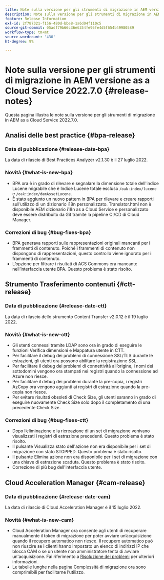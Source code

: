 ```yaml
---
title: Note sulla versione per gli strumenti di migrazione in AEM versione as a Cloud Service 2022.7.0
description: Note sulla versione per gli strumenti di migrazione in AEM versione as a Cloud Service 2022.7.0
feature: Release Information
exl-id: 2f787321-f156-480d-bbe8-1a6d04f110c5
source-git-commit: 05adf79b66c36e6354fe95fe4d5f654b49980589
workflow-type: tm+mt
source-wordcount: '430'
ht-degree: 9%

---
```


# Note sulla versione per gli strumenti di migrazione in AEM versione as a Cloud Service 2022.7.0 {#release-notes}

Questa pagina illustra le note sulla versione per gli strumenti di migrazione in AEM as a Cloud Service 2022.7.0.

## Analisi delle best practice {#bpa-release}

### Data di pubblicazione {#release-date-bpa}

La data di rilascio di Best Practices Analyzer v2.1.30 è il 27 luglio 2022.

### Novità {#what-is-new-bpa}

* BPA ora è in grado di rilevare e segnalare la dimensione totale dell&#39;indice Lucene migrabile che è Indice Lucene totale escluso `/oak:index/lucene` e `/oak:index/damAssetLucene`.
* È stato aggiunto un nuovo pattern in BPA per rilevare e creare rapporti sull’utilizzo di un dizionario i18n personalizzato. Translator.html non è disponibile AEM dizionario i18n as a Cloud Service e personalizzato deve essere distribuito da Git tramite la pipeline CI/CD di Cloud Manager.

### Correzioni di bug {#bug-fixes-bpa}

* BPA generava rapporti sulle rappresentazioni originali mancanti per i frammenti di contenuto. Poiché i frammenti di contenuto non dispongono di rappresentazioni, questo controllo viene ignorato per i frammenti di contenuto.
* L’opzione per filtrare i risultati di ACS Commons era mancante nell’interfaccia utente BPA. Questo problema è stato risolto.

## Strumento Trasferimento contenuti {#ctt-release}

### Data di pubblicazione {#release-date-ctt}

La data di rilascio dello strumento Content Transfer v2.0.12 è il 19 luglio 2022.

### Novità {#what-is-new-ctt}

* Gli utenti connessi tramite LDAP sono ora in grado di eseguire le funzioni Verifica dimensioni e Mappatura utente in CTT.
* Per facilitare il debug dei problemi di connessione SSL/TLS durante le estrazioni, gli utenti ora possono abilitare la registrazione SSL.
* Per facilitare il debug dei problemi di connettività all’origine, i nomi dei sottodomini vengono ora stampati nei registri quando la connessione ad Azure non riesce.
* Per facilitare il debug dei problemi durante la pre-copia, i registri AzCopy ora vengono aggiunti ai registri di estrazione quando la pre-copia non riesce.
* Per evitare risultati obsoleti di Check Size, gli utenti saranno in grado di eseguire nuovamente Check Size solo dopo il completamento di una precedente Check Size.

### Correzioni di bug {#bug-fixes-ctt}

* Dopo l’eliminazione e la ricreazione di un set di migrazione venivano visualizzati i registri di estrazione precedenti. Questo problema è stato risolto.
* Il pulsante Visualizza stato dell&#39;azione non era disponibile per i set di migrazione con stato STOPPED. Questo problema è stato risolto.
* Il pulsante Elimina azione non era disponibile per i set di migrazione con una chiave di estrazione scaduta. Questo problema è stato risolto.
* Correzione di più bug dell&#39;interfaccia utente.

## Cloud Acceleration Manager {#cam-release}

### Data di pubblicazione {#release-date-cam}

La data di rilascio di Cloud Acceleration Manager è il 15 luglio 2022.

### Novità {#what-is-new-cam}

* Cloud Acceleration Manager ora consente agli utenti di recuperare manualmente il token di migrazione per poter avviare un’acquisizione quando il recupero automatico non riesce. Il recupero automatico può non riuscire se i clienti hanno impostato un elenco di indirizzi IP che blocca CAM o se un utente non amministratore tenta di avviare un&#39;acquisizione. Fai riferimento a [Risoluzione dei problemi](/help/journey-migration/content-transfer-tool/using-content-transfer-tool/ingesting-content.md#troubleshooting) per ulteriori informazioni.
* Le tabelle lunghe nella pagina Complessità di migrazione ora sono comprimibili per facilitarne l’utilizzo.
